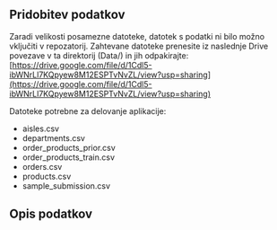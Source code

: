 ## Pridobitev podatkov
Zaradi velikosti posamezne datoteke, datotek s podatki ni bilo možno vključiti v repozatorij. Zahtevane datoteke prenesite iz naslednje Drive povezave v ta direktorij (Data/) in jih odpakirajte:    
[https://drive.google.com/file/d/1Cdl5-ibWNrLl7KQpyew8M12ESPTvNvZL/view?usp=sharing](https://drive.google.com/file/d/1Cdl5-ibWNrLl7KQpyew8M12ESPTvNvZL/view?usp=sharing)

Datoteke potrebne za delovanje aplikacije:
* aisles.csv
* departments.csv 
* order_products_prior.csv 
* order_products_train.csv 
* orders.csv 
* products.csv 
* sample_submission.csv

## Opis podatkov

